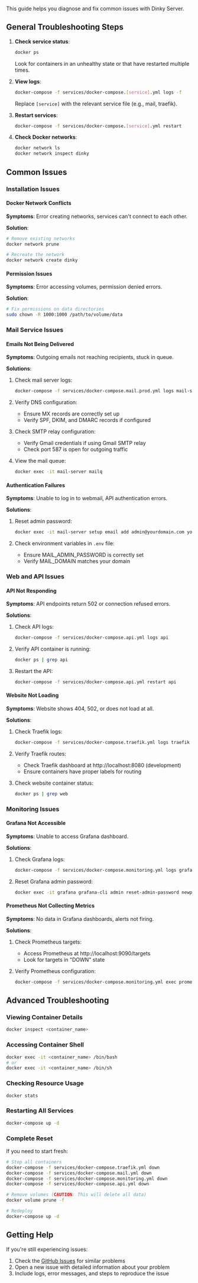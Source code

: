 This guide helps you diagnose and fix common issues with Dinky Server.

## General Troubleshooting Steps

1. **Check service status**:
   ```bash
   docker ps
   ```
   Look for containers in an unhealthy state or that have restarted multiple times.

2. **View logs**:
   ```bash
   docker-compose -f services/docker-compose.[service].yml logs -f
   ```
   Replace `[service]` with the relevant service file (e.g., mail, traefik).

3. **Restart services**:
   ```bash
   docker-compose -f services/docker-compose.[service].yml restart
   ```

4. **Check Docker networks**:
   ```bash
   docker network ls
   docker network inspect dinky
   ```

## Common Issues

### Installation Issues

#### Docker Network Conflicts

**Symptoms**: Error creating networks, services can't connect to each other.

**Solution**:
```bash
# Remove existing networks
docker network prune

# Recreate the network
docker network create dinky
```

#### Permission Issues

**Symptoms**: Error accessing volumes, permission denied errors.

**Solution**:
```bash
# Fix permissions on data directories
sudo chown -R 1000:1000 /path/to/volume/data
```

### Mail Service Issues

#### Emails Not Being Delivered

**Symptoms**: Outgoing emails not reaching recipients, stuck in queue.

**Solutions**:

1. Check mail server logs:
   ```bash
   docker-compose -f services/docker-compose.mail.prod.yml logs mail-server
   ```

2. Verify DNS configuration:
   - Ensure MX records are correctly set up
   - Verify SPF, DKIM, and DMARC records if configured

3. Check SMTP relay configuration:
   - Verify Gmail credentials if using Gmail SMTP relay
   - Check port 587 is open for outgoing traffic

4. View the mail queue:
   ```bash
   docker exec -it mail-server mailq
   ```

#### Authentication Failures

**Symptoms**: Unable to log in to webmail, API authentication errors.

**Solutions**:

1. Reset admin password:
   ```bash
   docker exec -it mail-server setup email add admin@yourdomain.com yourpassword
   ```

2. Check environment variables in `.env` file:
   - Ensure MAIL_ADMIN_PASSWORD is correctly set
   - Verify MAIL_DOMAIN matches your domain

### Web and API Issues

#### API Not Responding

**Symptoms**: API endpoints return 502 or connection refused errors.

**Solutions**:

1. Check API logs:
   ```bash
   docker-compose -f services/docker-compose.api.yml logs api
   ```

2. Verify API container is running:
   ```bash
   docker ps | grep api
   ```

3. Restart the API:
   ```bash
   docker-compose -f services/docker-compose.api.yml restart api
   ```

#### Website Not Loading

**Symptoms**: Website shows 404, 502, or does not load at all.

**Solutions**:

1. Check Traefik logs:
   ```bash
   docker-compose -f services/docker-compose.traefik.yml logs traefik
   ```

2. Verify Traefik routes:
   - Check Traefik dashboard at http://localhost:8080 (development)
   - Ensure containers have proper labels for routing

3. Check website container status:
   ```bash
   docker ps | grep web
   ```

### Monitoring Issues

#### Grafana Not Accessible

**Symptoms**: Unable to access Grafana dashboard.

**Solutions**:

1. Check Grafana logs:
   ```bash
   docker-compose -f services/docker-compose.monitoring.yml logs grafana
   ```

2. Reset Grafana admin password:
   ```bash
   docker exec -it grafana grafana-cli admin reset-admin-password newpassword
   ```

#### Prometheus Not Collecting Metrics

**Symptoms**: No data in Grafana dashboards, alerts not firing.

**Solutions**:

1. Check Prometheus targets:
   - Access Prometheus at http://localhost:9090/targets
   - Look for targets in "DOWN" state

2. Verify Prometheus configuration:
   ```bash
   docker-compose -f services/docker-compose.monitoring.yml exec prometheus promtool check config /etc/prometheus/prometheus.yml
   ```

## Advanced Troubleshooting

### Viewing Container Details

```bash
docker inspect <container_name>
```

### Accessing Container Shell

```bash
docker exec -it <container_name> /bin/bash
# or
docker exec -it <container_name> /bin/sh
```

### Checking Resource Usage

```bash
docker stats
```

### Restarting All Services

```bash
docker-compose up -d
```

### Complete Reset

If you need to start fresh:

```bash
# Stop all containers
docker-compose -f services/docker-compose.traefik.yml down
docker-compose -f services/docker-compose.mail.yml down
docker-compose -f services/docker-compose.monitoring.yml down
docker-compose -f services/docker-compose.api.yml down

# Remove volumes (CAUTION: This will delete all data)
docker volume prune -f

# Redeploy
docker-compose up -d
```

## Getting Help

If you're still experiencing issues:

1. Check the [GitHub Issues](https://github.com/nahuelsantos/dinky-server/issues) for similar problems
2. Open a new issue with detailed information about your problem
3. Include logs, error messages, and steps to reproduce the issue 